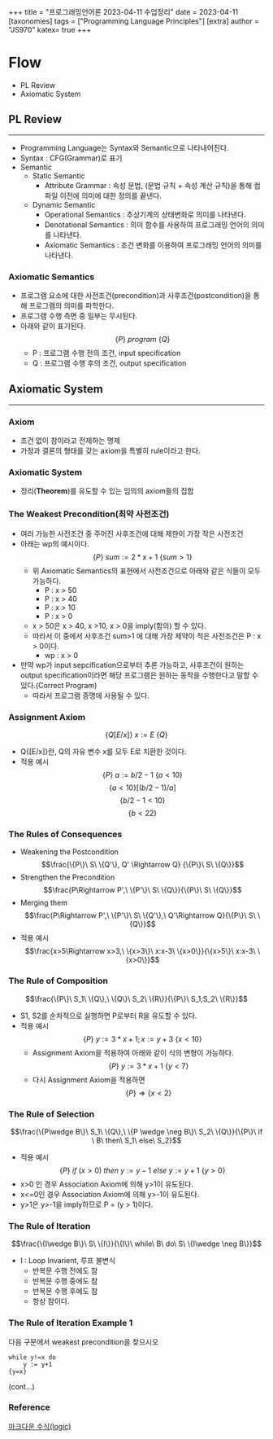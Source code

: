 +++
title = "프로그래밍언어론 2023-04-11 수업정리"
date = 2023-04-11
[taxonomies]
tags = ["Programming Language Principles"]
[extra]
author = "JS970"
katex= true
+++
# Flow
- PL Review
- Axiomatic System

## PL Review
---
- Programming Language는 Syntax와 Semantic으로 나타내어진다.
- Syntax : CFG(Grammar)로 표기
- Semantic
	- Static Semantic
		- Attribute Grammar : 속성 문법, (문법 규칙 + 속성 계산 규칙)을 통해 컴파일 이전에 의미에 대한 정의를 끝낸다.
	- Dynamic Semantic
		- Operational Semantics : 추상기계의 상태변화로 의미를 나타낸다.
		- Denotational Semantics : 의미 함수를 사용하여 프로그래밍 언어의 의미를 나타낸다.
		- Axiomatic Semantics : 조건 변화를 이용하여 프로그래밍 언어의 의미를 나타낸다.

### Axiomatic Semantics
- 프로그램 요소에 대한 사전조건(precondition)과 사후조건(postcondition)을 통해 프로그램의 의미를 파학한다.
- 프로그램 수행 측면 중 일부는 무시된다.
- 아래와 같이 표기된다.$$\{P\}\ program\ \{Q\}$$
	- P : 프로그램 수행 전의 조건, input specification
	- Q : 프로그램 수행 후의 조건, output specification

## Axiomatic System
---
### Axiom
- 조건 없이 참이라고 전제하는 명제
- 가정과 결론의 형태를 갖는 axiom을 특별히 rule이라고 한다.

### Axiomatic System
- 정리(**Theorem**)를 유도할 수 있는 임의의 axiom들의 집합

### The Weakest Precondition(최약 사전조건)
- 여러 가능한 사전조건 중 주어진 사후조건에 대해 제한이 가장 작은 사전조건
- 아래는 wp의 예시이다.$$\{P\}\ sum:= 2 * x +1\ \{sum>1\}$$
	- 위 Axiomatic Semantics의 표현에서 사전조건으로 아래와 같은 식들이 모두 가능하다.
		- P : x > 50
		- P : x > 40
		- P : x > 10
		- P : x > 0
	- x > 50은 x > 40, x >10, x > 0을 imply(함의) 할 수 있다.
	- 따라서 이 중에서 사후조건 sum>1 에 대해 가장 제약이 적은 사전조건은 P : x > 0이다.
		- wp : x > 0
- 만약 wp가 input sepcification으로부터 추론 가능하고, 사후조건이 원하는 output specification이라면 해당 프로그램은 원하는 동작을 수행한다고 말할 수 있다.(Correct Program)
	- 따라서 프로그램 증명에 사용될 수 있다.

### Assignment Axiom
$$\{Q[E/x]\}\ x:= E\ \{Q\}$$
- Q{\[E/x]}란, Q의 자유 변수 x를 모두 E로 치환한 것이다.
- 적용 예시
$$\{P\}\ a:=b/2-1\ \{a<10\}$$
$$\{a<10\}[(b/2-1)/a]$$
$$\{b/2-1 < 10\}$$
$$\{b<22\}$$

### The Rules of Consequences
- Weakening the Postcondition$$\frac{\{P\}\ S\ \{Q'\}, Q' \Rightarrow Q} {\{P\}\ S\ \{Q\}}$$
- Strengthen the Precondition$$\frac{P\Rightarrow P',\ \{P'\}\ S\ \{Q\}}{\{P\}\ S\ \{Q\}}$$
- Merging them$$\frac{P\Rightarrow P',\ \{P'\}\ S\ \{Q'\},\ Q'\Rightarrow Q}{\{P\}\ S\ \{Q\}}$$
- 적용 예시$$\frac{x>5\Rightarrow x>3,\ \{x>3\}\ x:x-3\ \{x>0\}}{\{x>5\}\ x:x-3\ \{x>0\}}$$
### The Rule of Composition
$$\frac{\{P\}\ S_1\ \{Q\},\ \{Q\}\ S_2\ \{R\}}{\{P\}\ S_1;S_2\ \{R\}}$$
- S1, S2를 순차적으로 실행하면 P로부터 R을 유도할 수 있다.
- 적용 예시$$\{P\}\ y:=3*x + 1;x:= y+3\ \{x<10\}$$
	- Assignment Axiom을 적용하여 아래와 같이 식의 변형이 가능하다.$$\{P\}\ y:=3*x+1\ \{y<7\}$$
	- 다시 Assignment Axiom을 적용하면$$\{P\}\Rightarrow\{x<2\}$$

### The Rule of Selection
$$\frac{\{P\wedge B\}\ S_1\ \{Q\},\ \{P \wedge \neg B\}\ S_2\ \{Q\}}{\{P\}\ if \ B\ then\ S_1\ else\ S_2}$$
- 적용 예시$$\{P\}\ if\ (x>0)\ then\ y:=y-1\ else\ y:=y+1\ \{y>0\}$$
- x>0 인 경우 Association Axiom에 의해 y>1이 유도된다.
- x<=0인 경우 Association Axiom에 의해 y>-1이 유도된다.
- y>1은 y>-1을 imply하므로 P = (y > 1)이다.

### The Rule of Iteration
$$\frac{\{I\wedge B\}\ S\ \{I\}}{\{I\}\ while\ B\ do\ S\ \{I\wedge \neg B\}}$$
- I : Loop Invarient, 루프 불변식
	- 반복문 수행 전에도 참
	- 반복문 수행 중에도 참
	- 반복문 수행 후에도 참
	- 항상 참이다.

### The Rule of Iteration Example 1
다음 구문에서 weakest precondition을 찾으시오
```BNF
while y!=x do
	y := y+1
{y=x}
```
(cont...)

### Reference
[마크다운 수식(logic)](http://tomoyo.ivyro.net/123/wiki.php/%EC%88%98%EB%A6%AC%EB%85%BC%EB%A6%AC%2Cmathematical_logic)